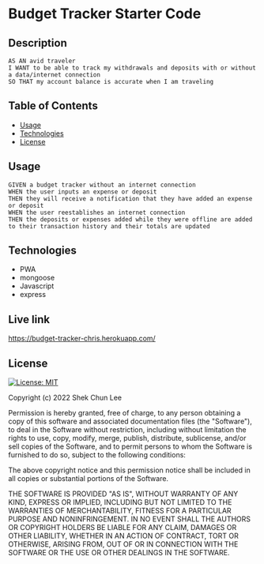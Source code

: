 # Budget Tracker Starter Code

## Description 
```
AS AN avid traveler
I WANT to be able to track my withdrawals and deposits with or without a data/internet connection
SO THAT my account balance is accurate when I am traveling 
```

## Table of Contents

* [Usage](#usage)
* [Technologies](#technologies)
* [License](#license)


## Usage 
```
GIVEN a budget tracker without an internet connection
WHEN the user inputs an expense or deposit
THEN they will receive a notification that they have added an expense or deposit
WHEN the user reestablishes an internet connection
THEN the deposits or expenses added while they were offline are added to their transaction history and their totals are updated
```

## Technologies
* PWA
* mongoose
* Javascript
* express

## Live link
https://budget-tracker-chris.herokuapp.com/

## License
[![License: MIT](https://img.shields.io/badge/License-MIT-yellow.svg)](https://opensource.org/licenses/MIT)

Copyright (c) 2022 Shek Chun Lee

Permission is hereby granted, free of charge, to any person obtaining a copy
of this software and associated documentation files (the "Software"), to deal
in the Software without restriction, including without limitation the rights
to use, copy, modify, merge, publish, distribute, sublicense, and/or sell
copies of the Software, and to permit persons to whom the Software is
furnished to do so, subject to the following conditions:

The above copyright notice and this permission notice shall be included in all
copies or substantial portions of the Software.

THE SOFTWARE IS PROVIDED "AS IS", WITHOUT WARRANTY OF ANY KIND, EXPRESS OR
IMPLIED, INCLUDING BUT NOT LIMITED TO THE WARRANTIES OF MERCHANTABILITY,
FITNESS FOR A PARTICULAR PURPOSE AND NONINFRINGEMENT. IN NO EVENT SHALL THE
AUTHORS OR COPYRIGHT HOLDERS BE LIABLE FOR ANY CLAIM, DAMAGES OR OTHER
LIABILITY, WHETHER IN AN ACTION OF CONTRACT, TORT OR OTHERWISE, ARISING FROM,
OUT OF OR IN CONNECTION WITH THE SOFTWARE OR THE USE OR OTHER DEALINGS IN THE
SOFTWARE.
